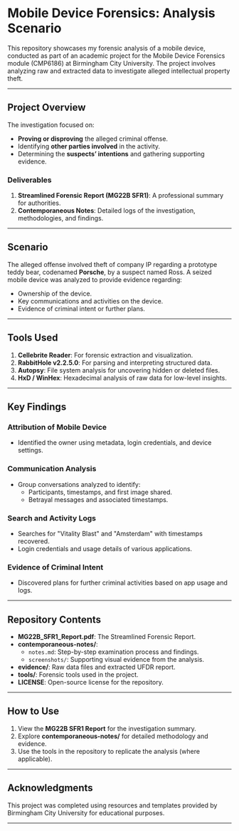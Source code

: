 # Mobile Device Forensics: Analysis Scenario

This repository showcases my forensic analysis of a mobile device, conducted as part of an academic project for the Mobile Device Forensics module (CMP6186) at Birmingham City University. The project involves analyzing raw and extracted data to investigate alleged intellectual property theft.

---

## **Project Overview**

The investigation focused on:
- **Proving or disproving** the alleged criminal offense.
- Identifying **other parties involved** in the activity.
- Determining the **suspects’ intentions** and gathering supporting evidence.

### **Deliverables**
1. **Streamlined Forensic Report (MG22B SFR1)**: A professional summary for authorities.
2. **Contemporaneous Notes**: Detailed logs of the investigation, methodologies, and findings.

---

## **Scenario**
The alleged offense involved theft of company IP regarding a prototype teddy bear, codenamed **Porsche**, by a suspect named Ross. A seized mobile device was analyzed to provide evidence regarding:
- Ownership of the device.
- Key communications and activities on the device.
- Evidence of criminal intent or further plans.

---

## **Tools Used**
1. **Cellebrite Reader**: For forensic extraction and visualization.
2. **RabbitHole v2.2.5.0**: For parsing and interpreting structured data.
3. **Autopsy**: File system analysis for uncovering hidden or deleted files.
4. **HxD / WinHex**: Hexadecimal analysis of raw data for low-level insights.

---

## **Key Findings**
### **Attribution of Mobile Device**
- Identified the owner using metadata, login credentials, and device settings.

### **Communication Analysis**
- Group conversations analyzed to identify:
  - Participants, timestamps, and first image shared.
  - Betrayal messages and associated timestamps.

### **Search and Activity Logs**
- Searches for "Vitality Blast" and "Amsterdam" with timestamps recovered.
- Login credentials and usage details of various applications.

### **Evidence of Criminal Intent**
- Discovered plans for further criminal activities based on app usage and logs.

---

## **Repository Contents**
- **MG22B_SFR1_Report.pdf**: The Streamlined Forensic Report.
- **contemporaneous-notes/**:
  - `notes.md`: Step-by-step examination process and findings.
  - `screenshots/`: Supporting visual evidence from the analysis.
- **evidence/**: Raw data files and extracted UFDR report.
- **tools/**: Forensic tools used in the project.
- **LICENSE**: Open-source license for the repository.

---

## **How to Use**
1. View the **MG22B SFR1 Report** for the investigation summary.
2. Explore **contemporaneous-notes/** for detailed methodology and evidence.
3. Use the tools in the repository to replicate the analysis (where applicable).

---

## **Acknowledgments**
This project was completed using resources and templates provided by Birmingham City University for educational purposes.

---
